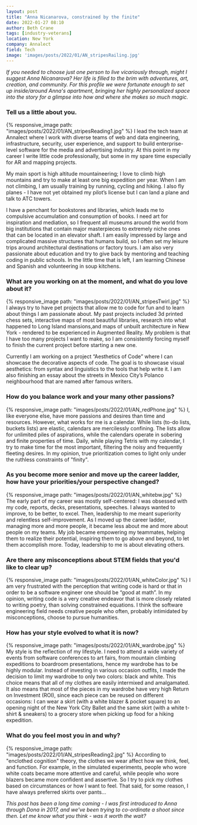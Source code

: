 ```yaml
---
layout: post
title: "Anna Nicanarova, constrained by the finite"
date: 2022-01-27 08:10
author: Beth Crane
tags: [industry-veterans]
location: New York
company: Annalect
field: Tech
image: 'images/posts/2022/01/AN_stripesRailing.jpg'
---
```


*If you needed to choose just one person to live vicariously through, might I suggest Anna Nicanarova? Her life is filled to the brim with adventures, art, creation, and community. For this profile we were fortunate enough to set up inside/around Anna's apartment, bringing her highly personalized space into the story for a glimpse into how and where she makes so much magic.*

### Tell us a little about you.

{% responsive_image path: "images/posts/2022/01/AN_stripesReading1.jpg" %}
I lead the tech team at Annalect where I work with diverse teams of web and data engineering, infrastructure, security, user experience, and support to build enterprise-level software for the media and advertising industry. At this point in my career I write little code professionally, but some in my spare time especially for AR and mapping projects.

My main sport is high altitude mountaineering; I love to climb high mountains and try to make at least one big expedition per year. When I am not climbing, I am usually training by running, cycling and hiking. I also fly planes - I have not yet obtained my pilot’s license but I can land a plane and talk to ATC towers.

I have a penchant for bookstores and libraries, which leads me to compulsive accumulation and consumption of books. I need art for inspiration and mediation, so I frequent all museums around the world from big institutions that contain major masterpieces to extremely niche ones that can be located in an elevator shaft. I am easily impressed by large and complicated massive structures that humans build, so I often set my leisure trips around architectural destinations or factory tours. I am also very passionate about education and try to give back by mentoring and teaching coding in public schools. In the little time that is left, I am learning Chinese and Spanish and volunteering in soup kitchens.

### What are you working on at the moment, and what do you love about it?

{% responsive_image path: "images/posts/2022/01/AN_stripesTwirl.jpg" %}
I always try to have pet projects that allow me to code for fun and to learn about things I am passionate about. My past projects included 3d printed chess sets, interactive maps of most beautiful libraries, research into what happened to Long Island mansions,and maps of unbuilt architecture in New York - rendered to be experienced in Augmented Reality. My problem is that I have too many projects I want to make, so I am consistently forcing myself to finish the current project before starting a new one.

Currently I am working on a project “Aesthetics of Code” where I can showcase the decorative aspects of code. The goal is to showcase visual aesthetics: from syntax and linguistics to the tools that help write it. I am also finishing an essay about the streets in Mexico City’s Polanco neighbourhood that are named after famous writers.

### How do you balance work and your many other passions?

{% responsive_image path: "images/posts/2022/01/AN_redPhone.jpg" %}
I, like everyone else, have more passions and desires than time and resources. However, what works for me is a calendar. While lists (to-do lists, buckets lists) are elastic, calendars are mercilessly confining. The lists allow for unlimited piles of aspirations, while the calendars operate in sobering and finite properties of time. Daily, while playing Tetris with my calendar, I try to make time for the most important, filtering the noisy and frequently fleeting desires. In my opinion, true prioritization comes to light only under the ruthless constraints of "finity".

### As you become more senior and move up the career ladder, how have your priorities/your perspective changed?

{% responsive_image path: "images/posts/2022/01/AN_whitebw.jpg" %}
The early part of my career was mostly self-centered: I was obsessed with my code, reports, decks, presentations, speeches. I always wanted to improve, to be better, to excel. Then, leadership to me meant superiority and relentless self-improvement.  As I moved up the career ladder, managing more and more people, it became less about me and more about people on my teams. My job became empowering my teammates, helping them to realize their potential, inspiring them to go above and beyond, to let them accomplish more. Today, leadership to me is about elevating others.

### Are there any misconceptions about STEM fields that you'd like to clear up?

{% responsive_image path: "images/posts/2022/01/AN_whiteColor.jpg" %}
I am very frustrated with the perception that writing code is hard or that in order to be a software engineer one should be “good at math”. In my opinion, writing code is a very creative endeavor that is more closely related to writing poetry, than solving constrained equations. I think the software engineering field needs creative people who often, probably intimidated by misconceptions, choose to pursue humanities.

### How has your style evolved to what it is now?

{% responsive_image path: "images/posts/2022/01/AN_wardrobe.jpg" %}
My style is the reflection of my lifestyle. I need to attend a wide variety of events from software conferences to art fairs, from mountain climbing expeditions to boardroom presentations, hence my wardrobe has to be highly modular. Instead of investing in various occasion outfits, I made the decision to limit my wardrobe to only two colors: black and white. This choice means that all of my clothes are easily intermixed and amalgamated. It also means that most of the pieces in my wardrobe have very high Return on Investment (ROI), since each piece can be reused on different occasions: I can wear a skirt (with a white blazer & pocket square) to an opening night of the New York City Ballet and the same skirt (with a white t-shirt & sneakers) to a grocery store when picking up food for a hiking expedition.

### What do you feel most you in and why?

{% responsive_image path: "images/posts/2022/01/AN_stripesReading2.jpg" %}
According to "enclothed cognition" theory, the clothes we wear affect how we think, feel, and function. For example, in the simulated experiments, people who wore white coats became more attentive and careful, while people who wore blazers became more confident and assertive. So I try to pick my clothes based on circumstances or how I want to feel. That said, for some reason, I have always preferred skirts over pants...

*This post has been a long time coming - I was first introduced to Anna through Dona in 2017, and we've been trying to co-ordinate a shoot since then. Let me know what you think - was it worth the wait?*
